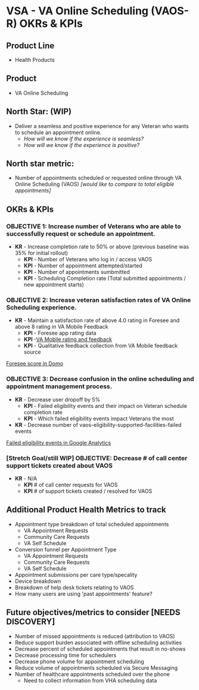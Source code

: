 # VSA - VA Online Scheduling (VAOS-R) OKRs & KPIs

## Product Line
- Health Products

## Product
- VA Online Scheduling

## North Star: (WIP)
- Deliver a seamless and positive experience for any Veteran who wants to schedule an appointment online.
  - *How will we know if the experience is seamless?*
  - *How will we know if the experience is positive?*

## North star metric:
- Number of appointments scheduled or requested online through VA Online Scheduling (VAOS) _[would like to compare to total eligible appointments]_

## OKRs & KPIs

### OBJECTIVE 1: Increase number of Veterans who are able to successfully request or schedule an appointment. 
- **KR** - Increase completion rate to 50% or above (previous baseline was 35% for initial rollout)
  - **KPI** - Number of Veterans who log in / access VAOS
  - **KPI** - Number of appointment attempted/started
  - **KPI** - Number of appointments sumbmitted
  - **KPI** - Scheduling Completion rate (Total submitted appointments / new appointment starts)
  
### OBJECTIVE 2: Increase veteran satisfaction rates of VA Online Scheduling experience.
- **KR** - Maintain a satisfaction rate of above 4.0 rating in Foresee and above 8 rating in VA Mobile Feedback 
  - **KPI** - Foresee app rating data
  - **KPI** -[VA Mobile rating and feedback](https://veteran.apps.va.gov/feedback-web/v1/?appId=85870ADC-CC55-405E-9AC3-976A92BBBBEE)
  - **KPI** - Qualitative feedback collection from VA Mobile feedback source

[Foresee score in Domo](https://va-gov.domo.com/page/1769944412/kpis/details/1790805848)
  
### OBJECTIVE 3:  Decrease confusion in the online scheduling and appointment management process. 
- **KR** -  Decrease user dropoff by 5%
  - **KPI** - Failed eligibility events and their impact on Veteran schedule completion rate
  - **KPI** - Which failed eligibility events impact Veterans the most
- **KR** -  Decrease number of vaos-eligibility-supported-facilities-failed events 

[Failed eligibility events in Google Analytics](https://analytics.google.com/analytics/web/#/report/content-event-events/a50123418w177519031p176188361/explorer-segmentExplorer.segmentId=analytics.eventLabel&explorer-table.plotKeys=%5B%5D&explorer-table.rowCount=50&explorer-table.advFilter=%5B%5B0,%22analytics.eventLabel%22,%22BW%22,%22vaos-eligibility%22,0%5D%5D/)

### [Stretch Goal/still WIP] OBJECTIVE: Decrease # of call center support tickets created about VAOS
- **KR** - N/A
  - **KPI** # of call center requests for VAOS
  - **KPI** # of support tickets created / resolved for VAOS


## Additional Product Health Metrics to track
- Appointment type breakdown of total scheduled appointments
  - VA Appointment Requests
  - Community Care Requests
  - VA Self Schedule
- Conversion funnel per Appointment Type
  - VA Appointment Requests
  - Community Care Requests
  - VA Self Schedule
- Appointment submissions per care type/specality
- Device breakdown
- Breakdown of help desk tickets relating to VAOS
- How many users are using 'past appointments' feature?

## Future objectives/metrics to consider [NEEDS DISCOVERY]
- Number of missed appointments is reduced (attribution to VAOS)
- Reduce support burden associated with offline scheduling activities
- Decrease percent of scheduled appointments that result in no-shows
- Decrease processing time for schedulers
- Decrease phone volume for appointment scheduling
- Reduce volume of appointments scheduled via Secure Messaging
- Number of healthcare appointments scheduled over the phone
   - Need to collect information from VHA scheduling data
